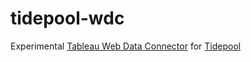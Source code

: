# tidepool-wdc

Experimental [Tableau Web Data Connector](https://community.tableau.com/community/developers/web-data-connectors) for [Tidepool](http://tidepool.org/)
